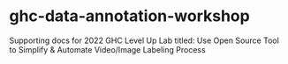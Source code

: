 # ghc-data-annotation-workshop
Supporting docs for 2022 GHC Level Up Lab titled: Use Open Source Tool to Simplify &amp; Automate Video/Image Labeling Process
